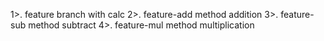 1>. feature branch with calc
2>. feature-add method addition
3>. feature-sub method subtract 
4>. feature-mul method multiplication
